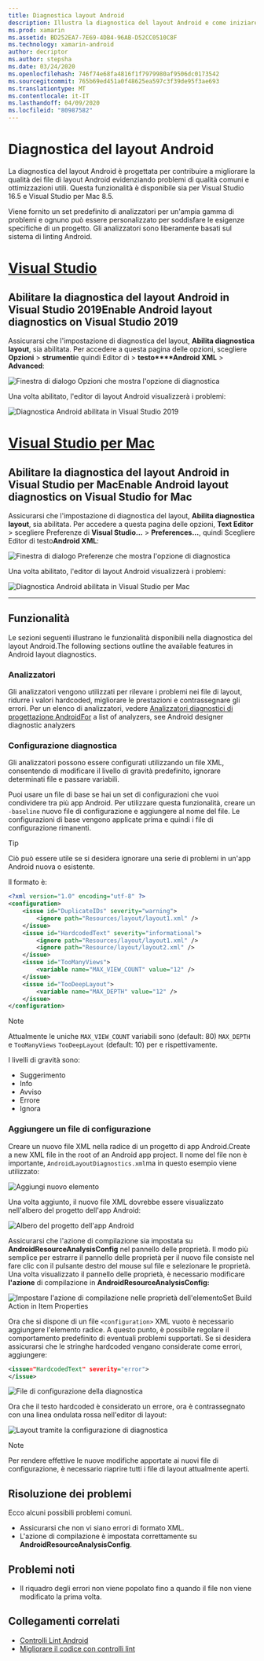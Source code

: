 ```yaml
---
title: Diagnostica layout Android
description: Illustra la diagnostica del layout Android e come iniziare
ms.prod: xamarin
ms.assetid: BD252EA7-7E69-4DB4-96AB-D52CC0510C8F
ms.technology: xamarin-android
author: decriptor
ms.author: stepsha
ms.date: 03/24/2020
ms.openlocfilehash: 746f74e68fa4816f1f7979980af9506dc0173542
ms.sourcegitcommit: 765b69ed451a0f48625ea597c3f39de95f3ae693
ms.translationtype: MT
ms.contentlocale: it-IT
ms.lasthandoff: 04/09/2020
ms.locfileid: "80987582"
---
```

# <a name="android-layout-diagnostics"></a>Diagnostica del layout Android

La diagnostica del layout Android è progettata per contribuire a migliorare la qualità dei file di layout Android evidenziando problemi di qualità comuni e ottimizzazioni utili. Questa funzionalità è disponibile sia per Visual Studio 16.5 e Visual Studio per Mac 8.5.

Viene fornito un set predefinito di analizzatori per un'ampia gamma di problemi e ognuno può essere personalizzato per soddisfare le esigenze specifiche di un progetto. Gli analizzatori sono liberamente basati sul sistema di linting Android.

# <a name="visual-studio"></a>[Visual Studio](#tab/windows)

## <a name="enable-android-layout-diagnostics-on-visual-studio-2019"></a>Abilitare la diagnostica del layout Android in Visual Studio 2019Enable Android layout diagnostics on Visual Studio 2019

Assicurarsi che l'impostazione di diagnostica del layout, **Abilita diagnostica layout**, sia abilitata. Per accedere a questa pagina delle opzioni, scegliere **Opzioni** > **strumenti**e quindi Editor di >  **testo****Android XML** > **Advanced**:

![Finestra di dialogo Opzioni che mostra l'opzione di diagnostica](diagnostics-images/AndroidDiagnosticsEnableOption.png)

Una volta abilitato, l'editor di layout Android visualizzerà i problemi:

![Diagnostica Android abilitata in Visual Studio 2019](diagnostics-images/AndroidDiagnosticsEnabled.png)

# <a name="visual-studio-for-mac"></a>[Visual Studio per Mac](#tab/macos)

## <a name="enable-android-layout-diagnostics-on-visual-studio-for-mac"></a>Abilitare la diagnostica del layout Android in Visual Studio per MacEnable Android layout diagnostics on Visual Studio for Mac

Assicurarsi che l'impostazione di diagnostica del layout, **Abilita diagnostica layout**, sia abilitata. Per accedere a questa pagina delle opzioni, **Text Editor** > scegliere Preferenze di **Visual Studio...** > **Preferences...**, quindi Scegliere Editor di testo**Android XML**:

![Finestra di dialogo Preferenze che mostra l'opzione di diagnostica](diagnostics-images/AndroidDiagnosticsEnableOptionVSmac.png)

Una volta abilitato, l'editor di layout Android visualizzerà i problemi:

![Diagnostica Android abilitata in Visual Studio per Mac](diagnostics-images/AndroidDiagnosticsEnabledVSmac.png)

-----

## <a name="features"></a>Funzionalità

Le sezioni seguenti illustrano le funzionalità disponibili nella diagnostica del layout Android.The following sections outline the available features in Android layout diagnostics.

### <a name="analyzers"></a>Analizzatori

Gli analizzatori vengono utilizzati per rilevare i problemi nei file di layout, ridurre i valori hardcoded, migliorare le prestazioni e contrassegnare gli errori. Per un elenco di analizzatori, vedere [Analizzatori diagnostici di progettazione AndroidFor](diagnostic-analyzers.md) a list of analyzers, see Android designer diagnostic analyzers

### <a name="diagnostic-configuration"></a>Configurazione diagnostica

Gli analizzatori possono essere configurati utilizzando un file XML, consentendo di modificare il livello di gravità predefinito, ignorare determinati file e passare variabili.

Puoi usare un file di base se hai un set di configurazioni che vuoi condividere tra più app Android. Per utilizzare questa funzionalità, creare un `-baseline` nuovo file di configurazione e aggiungere al nome del file. Le configurazioni di base vengono applicate prima e quindi i file di configurazione rimanenti.

> [!TIP]
> Ciò può essere utile se si desidera ignorare una serie di problemi in un'app Android nuova o esistente.

Il formato è:

```xml
<?xml version="1.0" encoding="utf-8" ?> 
<configuration>
    <issue id="DuplicateIDs" severity="warning">
        <ignore path="Resources/layout/layout1.xml" />
    </issue>
    <issue id="HardcodedText" severity="informational">
        <ignore path="Resources/layout/layout1.xml" />
        <ignore path="Resource/layout/layout2.xml" />
    </issue>
    <issue id="TooManyViews">
        <variable name="MAX_VIEW_COUNT" value="12" />
    </issue>
    <issue id="TooDeepLayout">
        <variable name="MAX_DEPTH" value="12" />
    </issue>
</configuration>
```

> [!NOTE]
> Attualmente le uniche `MAX_VIEW_COUNT` variabili sono (default: 80) `MAX_DEPTH` e `TooManyViews` `TooDeepLayout` (default: 10) per e rispettivamente.

I livelli di gravità sono:

- Suggerimento
- Info
- Avviso
- Errore
- Ignora

### <a name="add-a-configuration-file"></a>Aggiungere un file di configurazione

Creare un nuovo file XML nella radice di un progetto di app Android.Create a new XML file in the root of an Android app project. Il nome del file non è importante, `AndroidLayoutDiagnostics.xml`ma in questo esempio viene utilizzato:

![Aggiungi nuovo elemento](diagnostics-images/AndroidDiagnosticsNewFileDialog.png)

Una volta aggiunto, il nuovo file XML dovrebbe essere visualizzato nell'albero del progetto dell'app Android:

![Albero del progetto dell'app Android](diagnostics-images/AndroidDiagnosticsFileAddToTree.png)

Assicurarsi che l'azione di compilazione sia impostata su **AndroidResourceAnalysisConfig** nel pannello delle proprietà.
Il modo più semplice per estrarre il pannello delle proprietà per il nuovo file consiste nel fare clic con il pulsante destro del mouse sul file e selezionare le proprietà. Una volta visualizzato il pannello delle proprietà, è necessario modificare **l'azione** di compilazione in **AndroidResourceAnalysisConfig:**

![Impostare l'azione di compilazione nelle proprietà dell'elementoSet Build Action in Item Properties](diagnostics-images/AndroidDiagnosticsSetBuildAction.png)

Ora che si dispone di un file `<configuration>` XML vuoto è necessario aggiungere l'elemento radice. A questo punto, è possibile regolare il comportamento predefinito di eventuali problemi supportati.
Se si desidera assicurarsi che le stringhe hardcoded vengano considerate come errori, aggiungere:

```xml
<issue="HardcodedText" severity="error">
</issue>
```

![File di configurazione della diagnostica](diagnostics-images/AndroidDiagnosticsConfigurationFileExample.png)

Ora che il testo hardcoded è considerato un errore, ora è contrassegnato con una linea ondulata rossa nell'editor di layout:

![Layout tramite la configurazione di diagnostica](diagnostics-images/AndroidDiagnosticsUsingConfiguration.png)

> [!NOTE]
> Per rendere effettive le nuove modifiche apportate ai nuovi file di configurazione, è necessario riaprire tutti i file di layout attualmente aperti.
>

## <a name="troubleshooting"></a>Risoluzione dei problemi

Ecco alcuni possibili problemi comuni.

- Assicurarsi che non vi siano errori di formato XML.
- L'azione di compilazione è impostata correttamente su **AndroidResourceAnalysisConfig**.

## <a name="known-issues"></a>Problemi noti

- Il riquadro degli errori non viene popolato fino a quando il file non viene modificato la prima volta.

## <a name="related-links"></a>Collegamenti correlati

- [Controlli Lint Android](http://tools.android.com/tips/lint-checks)
- [Migliorare il codice con controlli lint](https://developer.android.com/studio/write/lint)
